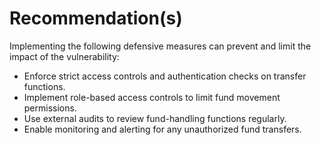 # Recommendation(s)

Implementing the following defensive measures can prevent and limit the impact of the vulnerability:

- Enforce strict access controls and authentication checks on transfer functions.
- Implement role-based access controls to limit fund movement permissions.
- Use external audits to review fund-handling functions regularly.
- Enable monitoring and alerting for any unauthorized fund transfers.
